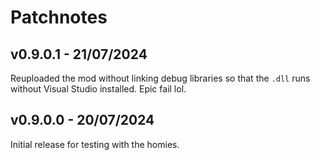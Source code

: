# Patchnotes

## v0.9.0.1 - 21/07/2024
Reuploaded the mod without linking debug libraries so that the `.dll` runs without Visual Studio installed. Epic fail lol.

## v0.9.0.0 - 20/07/2024

Initial release for testing with the homies.